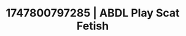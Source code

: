 ---
categories:
- Femme domination
- Satin sheets
- Erotic focus
- Breath play
- Pierced & proud
image: /assets/images/1747800797285.jpg
layout: post
seo:
  description: Featured content with artistic ABDL Play, Scat Fetish. HD images available.
  keywords: ABDL Play, Scat Fetish
  og_image: /assets/images/1747800797285.jpg
  schema_type: VisualArtwork
tags:
- ABDL Play
- Scat Fetish
- '#1747800797285'
title: 1747800797285 | ABDL Play Scat Fetish
---